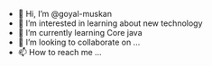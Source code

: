 - 👋 Hi, I’m @goyal-muskan
- 👀 I’m interested in learning about new technology
- 🌱 I’m currently learning Core java
- 💞️ I’m looking to collaborate on ...
- 📫 How to reach me ...

<!---
goyal-muskan/goyal-muskan is a ✨ special ✨ repository because its `README.md` (this file) appears on your GitHub profile.
You can click the Preview link to take a look at your changes.
--->
